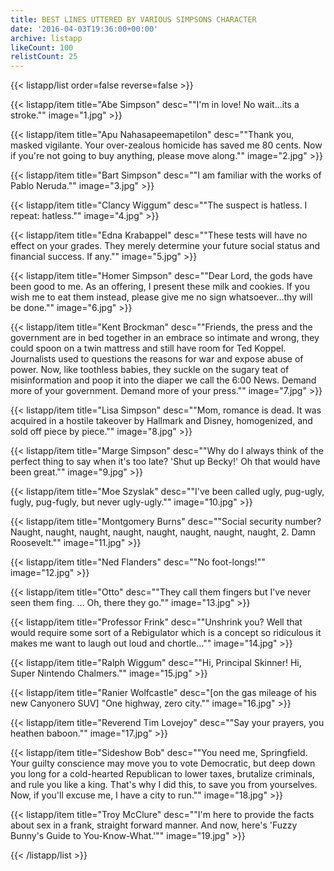 ```yaml
---
title: BEST LINES UTTERED BY VARIOUS SIMPSONS CHARACTER
date: '2016-04-03T19:36:00+00:00'
archive: listapp
likeCount: 100
relistCount: 25
---
```


<!--more-->

{{< listapp/list order=false reverse=false >}}

   {{< listapp/item title="Abe Simpson"
      desc="\"I'm in love! No wait...its a stroke.\""
      image="1.jpg" >}}

   {{< listapp/item title="Apu Nahasapeemapetilon"
      desc="\"Thank you, masked vigilante. Your over-zealous homicide has saved me 80 cents. Now if you're not going to buy anything, please move along.\""
      image="2.jpg" >}}

   {{< listapp/item title="Bart Simpson"
      desc="\"I am familiar with the works of Pablo Neruda.\""
      image="3.jpg" >}}

   {{< listapp/item title="Clancy Wiggum"
      desc="\"The suspect is hatless. I repeat: hatless.\""
      image="4.jpg" >}}

   {{< listapp/item title="Edna Krabappel"
      desc="\"These tests will have no effect on your grades. They merely determine your future social status and financial success. If any.\""
      image="5.jpg" >}}

   {{< listapp/item title="Homer Simpson"
      desc="\"Dear Lord, the gods have been good to me. As an offering, I present these milk and cookies. If you wish me to eat them instead, please give me no sign whatsoever...thy will be done.\""
      image="6.jpg" >}}

   {{< listapp/item title="Kent Brockman"
      desc="\"Friends, the press and the government are in bed together in an embrace so intimate and wrong, they could spoon on a twin mattress and still have room for Ted Koppel. Journalists used to questions the reasons for war and expose abuse of power. Now, like toothless babies, they suckle on the sugary teat of misinformation and poop it into the diaper we call the 6:00 News. Demand more of your government. Demand more of your press.\""
      image="7.jpg" >}}

   {{< listapp/item title="Lisa Simpson"
      desc="\"Mom, romance is dead. It was acquired in a hostile takeover by Hallmark and Disney, homogenized, and sold off piece by piece.\""
      image="8.jpg" >}}

   {{< listapp/item title="Marge Simpson"
      desc="\"Why do I always think of the perfect thing to say when it's too late? 'Shut up Becky!' Oh that would have been great.\""
      image="9.jpg" >}}

   {{< listapp/item title="Moe Szyslak"
      desc="\"I've been called ugly, pug-ugly, fugly, pug-fugly, but never ugly-ugly.\""
      image="10.jpg" >}}

   {{< listapp/item title="Montgomery Burns"
      desc="\"Social security number? Naught, naught, naught, naught, naught, naught, naught, naught, 2. Damn Roosevelt.\""
      image="11.jpg" >}}

   {{< listapp/item title="Ned Flanders"
      desc="\"No foot-longs!\""
      image="12.jpg" >}}

   {{< listapp/item title="Otto"
      desc="\"They call them fingers but I've never seen them fing. ... Oh, there they go.\""
      image="13.jpg" >}}

   {{< listapp/item title="Professor Frink"
      desc="\"Unshrink you? Well that would require some         sort of a Rebigulator which is a concept so ridiculous it makes me want to laugh out loud and chortle...\""
      image="14.jpg" >}}

   {{< listapp/item title="Ralph Wiggum"
      desc="\"Hi, Principal Skinner! Hi, Super Nintendo Chalmers.\""
      image="15.jpg" >}}

   {{< listapp/item title="Ranier Wolfcastle"
      desc="[on the gas mileage of his new Canyonero SUV] \"One highway, zero city.\""
      image="16.jpg" >}}

   {{< listapp/item title="Reverend Tim Lovejoy"
      desc="\"Say your prayers, you heathen baboon.\""
      image="17.jpg" >}}

   {{< listapp/item title="Sideshow Bob"
      desc="\"You need me, Springfield. Your guilty conscience may move you to vote Democratic, but deep down you long for a cold-hearted Republican to lower taxes, brutalize criminals, and rule you like a king. That's why I did this, to save you from yourselves. Now, if you'll excuse me, I have a city to run.\""
      image="18.jpg" >}}

   {{< listapp/item title="Troy McClure"
      desc="\"I'm here to provide the facts about sex in a frank, straight forward manner. And now, here's 'Fuzzy Bunny's Guide to You-Know-What.'\""
      image="19.jpg" >}}

{{< /listapp/list >}}
